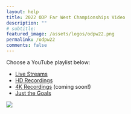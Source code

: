 ```yaml
---
layout: help
title: 2022 ODP Far West Championships Video 
description: ""
# subtitle: 
featured_image: /assets/logos/odpw22.png
permalink: /odpw22
comments: false
---
```


Choose a YouTube playlist below:

* [Live Streams](https://www.youtube.com/playlist?list=PLCfT_1S-jgSSjXD8xnEXZwxfVF2iAPiEQ)
* [HD Recordings](https://www.youtube.com/playlist?list=PLCfT_1S-jgSTgVYIbEs5WO6wQ5gTy63Vh)
* [4K Recordings](https://www.youtube.com/playlist?list=PLCfT_1S-jgSSow3WfFoRkTtGUuk5LJiV3) (coming soon!)
* [Just the Goals](https://www.youtube.com/playlist?list=PLCfT_1S-jgSRCousz_YA88E6fgXUXv9eJ)

![](/assets/logos/odpw22.png)
